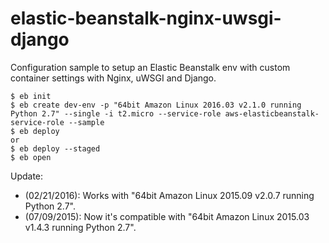 elastic-beanstalk-nginx-uwsgi-django
====================================

Configuration sample to setup an Elastic Beanstalk env with custom container settings with Nginx, uWSGI and Django.


```
$ eb init
$ eb create dev-env -p "64bit Amazon Linux 2016.03 v2.1.0 running Python 2.7" --single -i t2.micro --service-role aws-elasticbeanstalk-service-role --sample 
$ eb deploy
or 
$ eb deploy --staged
$ eb open
```

Update:
* (02/21/2016): Works with "64bit Amazon Linux 2015.09 v2.0.7 running Python 2.7".
* (07/09/2015): Now it's compatible with "64bit Amazon Linux 2015.03 v1.4.3 running Python 2.7".
